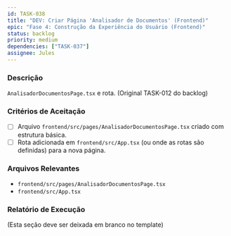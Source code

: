 ```yaml
---
id: TASK-038
title: "DEV: Criar Página 'Analisador de Documentos' (Frontend)"
epic: "Fase 4: Construção da Experiência do Usuário (Frontend)"
status: backlog
priority: medium
dependencies: ["TASK-037"]
assignee: Jules
---
```


### Descrição

`AnalisadorDocumentosPage.tsx` e rota. (Original TASK-012 do backlog)

### Critérios de Aceitação

- [ ] Arquivo `frontend/src/pages/AnalisadorDocumentosPage.tsx` criado com estrutura básica.
- [ ] Rota adicionada em `frontend/src/App.tsx` (ou onde as rotas são definidas) para a nova página.

### Arquivos Relevantes

* `frontend/src/pages/AnalisadorDocumentosPage.tsx`
* `frontend/src/App.tsx`

### Relatório de Execução

(Esta seção deve ser deixada em branco no template)

